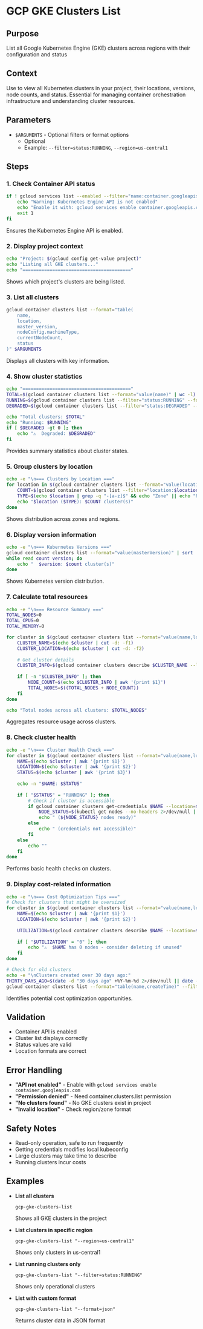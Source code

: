 # GCP GKE Clusters List

## Purpose
List all Google Kubernetes Engine (GKE) clusters across regions with their configuration and status

## Context
Use to view all Kubernetes clusters in your project, their locations, versions, node counts, and status. Essential for managing container orchestration infrastructure and understanding cluster resources.

## Parameters
- `$ARGUMENTS` - Optional filters or format options
  - Optional
  - Example: `--filter=status:RUNNING`, `--region=us-central1`

## Steps

### 1. Check Container API status
```bash
if ! gcloud services list --enabled --filter="name:container.googleapis.com" --format="value(name)" | grep -q container; then
    echo "Warning: Kubernetes Engine API is not enabled"
    echo "Enable it with: gcloud services enable container.googleapis.com"
    exit 1
fi
```
Ensures the Kubernetes Engine API is enabled.

### 2. Display project context
```bash
echo "Project: $(gcloud config get-value project)"
echo "Listing all GKE clusters..."
echo "========================================"
```
Shows which project's clusters are being listed.

### 3. List all clusters
```bash
gcloud container clusters list --format="table(
    name,
    location,
    master_version,
    nodeConfig.machineType,
    currentNodeCount,
    status
)" $ARGUMENTS
```
Displays all clusters with key information.

### 4. Show cluster statistics
```bash
echo "========================================"
TOTAL=$(gcloud container clusters list --format="value(name)" | wc -l)
RUNNING=$(gcloud container clusters list --filter="status:RUNNING" --format="value(name)" | wc -l)
DEGRADED=$(gcloud container clusters list --filter="status:DEGRADED" --format="value(name)" | wc -l)

echo "Total clusters: $TOTAL"
echo "Running: $RUNNING"
if [ $DEGRADED -gt 0 ]; then
    echo "⚠️  Degraded: $DEGRADED"
fi
```
Provides summary statistics about cluster states.

### 5. Group clusters by location
```bash
echo -e "\n=== Clusters by Location ==="
for location in $(gcloud container clusters list --format="value(location)" | sort -u); do
    COUNT=$(gcloud container clusters list --filter="location:$location" --format="value(name)" | wc -l)
    TYPE=$(echo $location | grep -q "-[a-z]$" && echo "Zone" || echo "Region")
    echo "$location ($TYPE): $COUNT cluster(s)"
done
```
Shows distribution across zones and regions.

### 6. Display version information
```bash
echo -e "\n=== Kubernetes Versions ==="
gcloud container clusters list --format="value(masterVersion)" | sort | uniq -c | sort -rn | \
while read count version; do
    echo "  $version: $count cluster(s)"
done
```
Shows Kubernetes version distribution.

### 7. Calculate total resources
```bash
echo -e "\n=== Resource Summary ==="
TOTAL_NODES=0
TOTAL_CPUS=0
TOTAL_MEMORY=0

for cluster in $(gcloud container clusters list --format="value(name,location)" | tr '\t' ':'); do
    CLUSTER_NAME=$(echo $cluster | cut -d: -f1)
    CLUSTER_LOCATION=$(echo $cluster | cut -d: -f2)
    
    # Get cluster details
    CLUSTER_INFO=$(gcloud container clusters describe $CLUSTER_NAME --location=$CLUSTER_LOCATION --format="value(currentNodeCount,nodeConfig.machineType)" 2>/dev/null)
    
    if [ -n "$CLUSTER_INFO" ]; then
        NODE_COUNT=$(echo $CLUSTER_INFO | awk '{print $1}')
        TOTAL_NODES=$((TOTAL_NODES + NODE_COUNT))
    fi
done

echo "Total nodes across all clusters: $TOTAL_NODES"
```
Aggregates resource usage across clusters.

### 8. Check cluster health
```bash
echo -e "\n=== Cluster Health Check ==="
for cluster in $(gcloud container clusters list --format="value(name,location,status)" | head -5); do
    NAME=$(echo $cluster | awk '{print $1}')
    LOCATION=$(echo $cluster | awk '{print $2}')
    STATUS=$(echo $cluster | awk '{print $3}')
    
    echo -n "$NAME: $STATUS"
    
    if [ "$STATUS" = "RUNNING" ]; then
        # Check if cluster is accessible
        if gcloud container clusters get-credentials $NAME --location=$LOCATION &>/dev/null; then
            NODE_STATUS=$(kubectl get nodes --no-headers 2>/dev/null | grep -c "Ready" || echo "0")
            echo " (${NODE_STATUS} nodes ready)"
        else
            echo " (credentials not accessible)"
        fi
    else
        echo ""
    fi
done
```
Performs basic health checks on clusters.

### 9. Display cost-related information
```bash
echo -e "\n=== Cost Optimization Tips ==="
# Check for clusters that might be oversized
for cluster in $(gcloud container clusters list --format="value(name,location)"); do
    NAME=$(echo $cluster | awk '{print $1}')
    LOCATION=$(echo $cluster | awk '{print $2}')
    
    UTILIZATION=$(gcloud container clusters describe $NAME --location=$LOCATION --format="value(currentNodeCount)" 2>/dev/null)
    
    if [ "$UTILIZATION" = "0" ]; then
        echo "⚠️  $NAME has 0 nodes - consider deleting if unused"
    fi
done

# Check for old clusters
echo -e "\nClusters created over 30 days ago:"
THIRTY_DAYS_AGO=$(date -d "30 days ago" +%Y-%m-%d 2>/dev/null || date -v-30d +%Y-%m-%d)
gcloud container clusters list --format="table(name,createTime)" --filter="createTime<$THIRTY_DAYS_AGO" 2>/dev/null | tail -n +2
```
Identifies potential cost optimization opportunities.

## Validation
- Container API is enabled
- Cluster list displays correctly
- Status values are valid
- Location formats are correct

## Error Handling
- **"API not enabled"** - Enable with `gcloud services enable container.googleapis.com`
- **"Permission denied"** - Need container.clusters.list permission
- **"No clusters found"** - No GKE clusters exist in project
- **"Invalid location"** - Check region/zone format

## Safety Notes
- Read-only operation, safe to run frequently
- Getting credentials modifies local kubeconfig
- Large clusters may take time to describe
- Running clusters incur costs

## Examples
- **List all clusters**
  ```
  gcp-gke-clusters-list
  ```
  Shows all GKE clusters in the project

- **List clusters in specific region**
  ```
  gcp-gke-clusters-list "--region=us-central1"
  ```
  Shows only clusters in us-central1

- **List running clusters only**
  ```
  gcp-gke-clusters-list "--filter=status:RUNNING"
  ```
  Shows only operational clusters

- **List with custom format**
  ```
  gcp-gke-clusters-list "--format=json"
  ```
  Returns cluster data in JSON format